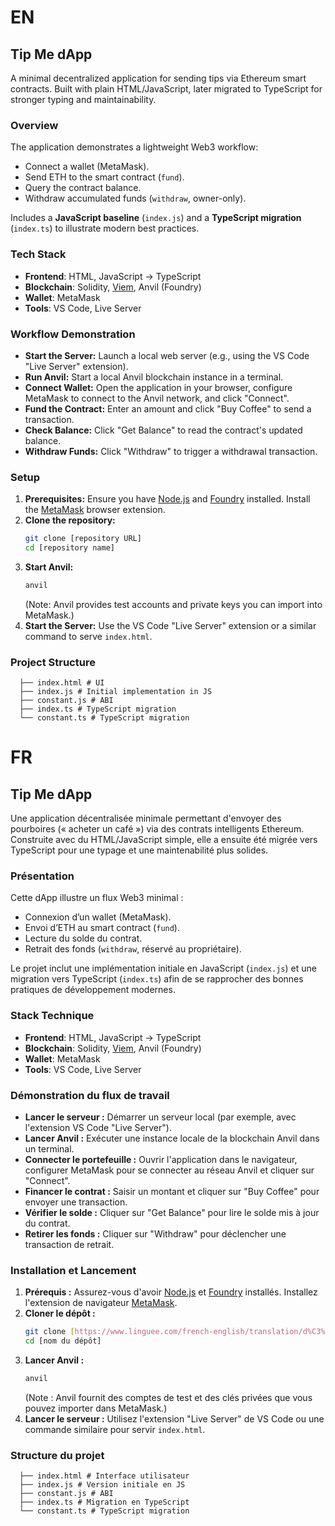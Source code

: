 # EN  
## Tip Me dApp

A minimal decentralized application for sending tips via Ethereum smart contracts. Built with plain HTML/JavaScript, later migrated to TypeScript for stronger typing and maintainability.  

### Overview  
The application demonstrates a lightweight Web3 workflow:  
- Connect a wallet (MetaMask).  
- Send ETH to the smart contract (`fund`).  
- Query the contract balance.  
- Withdraw accumulated funds (`withdraw`, owner-only).  

Includes a **JavaScript baseline** (`index.js`) and a **TypeScript migration** (`index.ts`) to illustrate modern best practices.  

### Tech Stack  
- **Frontend**: HTML, JavaScript → TypeScript  
- **Blockchain**: Solidity, [Viem](https://viem.sh/), Anvil (Foundry)  
- **Wallet**: MetaMask  
- **Tools**: VS Code, Live Server

### Workflow Demonstration
-  **Start the Server:** Launch a local web server (e.g., using the VS Code "Live Server" extension).
-  **Run Anvil:** Start a local Anvil blockchain instance in a terminal.
-  **Connect Wallet:** Open the application in your browser, configure MetaMask to connect to the Anvil network, and click "Connect".
-  **Fund the Contract:** Enter an amount and click "Buy Coffee" to send a transaction.
-  **Check Balance:** Click "Get Balance" to read the contract's updated balance.
-  **Withdraw Funds:** Click "Withdraw" to trigger a withdrawal transaction.

### Setup  

1.  **Prerequisites:** Ensure you have [Node.js](https://nodejs.org/) and [Foundry](https://getfoundry.sh/) installed. Install the [MetaMask](https://metamask.io/) browser extension.
2.  **Clone the repository:**
    ```bash
    git clone [repository URL]
    cd [repository name]
    ```
3.  **Start Anvil:**
    ```bash
    anvil
    ```
    (Note: Anvil provides test accounts and private keys you can import into MetaMask.)
4.  **Start the Server:** Use the VS Code "Live Server" extension or a similar command to serve `index.html`.

### Project Structure 
```raw 
  ├── index.html # UI
  ├── index.js # Initial implementation in JS
  ├── constant.js # ABI
  ├── index.ts # TypeScript migration
  └── constant.ts # TypeScript migration
  ```

# FR
## Tip Me dApp

Une application décentralisée minimale permettant d'envoyer des pourboires (« acheter un café ») via des contrats intelligents Ethereum. Construite avec du HTML/JavaScript simple, elle a ensuite été migrée vers TypeScript pour une typage et une maintenabilité plus solides.

### Présentation
Cette dApp illustre un flux Web3 minimal :
- Connexion d’un wallet (MetaMask).
- Envoi d’ETH au smart contract (`fund`).
- Lecture du solde du contrat.
- Retrait des fonds (`withdraw`, réservé au propriétaire).

Le projet inclut une implémentation initiale en JavaScript (`index.js`) et une migration vers TypeScript (`index.ts`) afin de se rapprocher des bonnes pratiques de développement modernes.

### Stack Technique 
- **Frontend**: HTML, JavaScript → TypeScript  
- **Blockchain**: Solidity, [Viem](https://viem.sh/), Anvil (Foundry)  
- **Wallet**: MetaMask  
- **Tools**: VS Code, Live Server

### Démonstration du flux de travail 
-  **Lancer le serveur :** Démarrer un serveur local (par exemple, avec l'extension VS Code "Live Server").
-  **Lancer Anvil :** Exécuter une instance locale de la blockchain Anvil dans un terminal.
-  **Connecter le portefeuille :** Ouvrir l'application dans le navigateur, configurer MetaMask pour se connecter au réseau Anvil et cliquer sur "Connect".
-  **Financer le contrat :** Saisir un montant et cliquer sur "Buy Coffee" pour envoyer une transaction.
-  **Vérifier le solde :** Cliquer sur "Get Balance" pour lire le solde mis à jour du contrat.
-  **Retirer les fonds :** Cliquer sur "Withdraw" pour déclencher une transaction de retrait.

### Installation et Lancement 
1.  **Prérequis :** Assurez-vous d'avoir [Node.js](https://nodejs.org/) et [Foundry](https://getfoundry.sh/) installés. Installez l'extension de navigateur [MetaMask](https://metamask.io/).
2.  **Cloner le dépôt :**
    ```bash
    git clone [https://www.linguee.com/french-english/translation/d%C3%A9p%C3%B4t.html](https://www.linguee.com/french-english/translation/d%C3%A9p%C3%B4t.html)
    cd [nom du dépôt]
    ```
3.  **Lancer Anvil :**
    ```bash
    anvil
    ```
    (Note : Anvil fournit des comptes de test et des clés privées que vous pouvez importer dans MetaMask.)
4.  **Lancer le serveur :** Utilisez l'extension "Live Server" de VS Code ou une commande similaire pour servir `index.html`.

### Structure du projet 
```raw
  ├── index.html # Interface utilisateur
  ├── index.js # Version initiale en JS
  ├── constant.js # ABI
  ├── index.ts # Migration en TypeScript
  └── constant.ts # TypeScript migration
  ```
